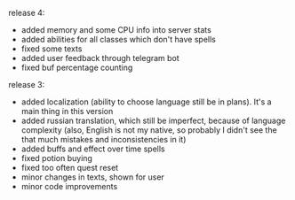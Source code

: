 release 4:  
* added memory and some CPU info into server stats
* added abilities for all classes which don't have spells
* fixed some texts
* added user feedback through telegram bot
* fixed buf percentage counting

release 3:  
* added localization (ability to choose language still be in plans). It's a main thing in this version
* added russian translation, which still be imperfect, because of language complexity (also, English is not my native, so probably I didn't see the that much mistakes and inconsistencies in it)
* added buffs and effect over time spells 
* fixed potion buying
* fixed too often quest reset
* minor changes in texts, shown for user
* minor code improvements